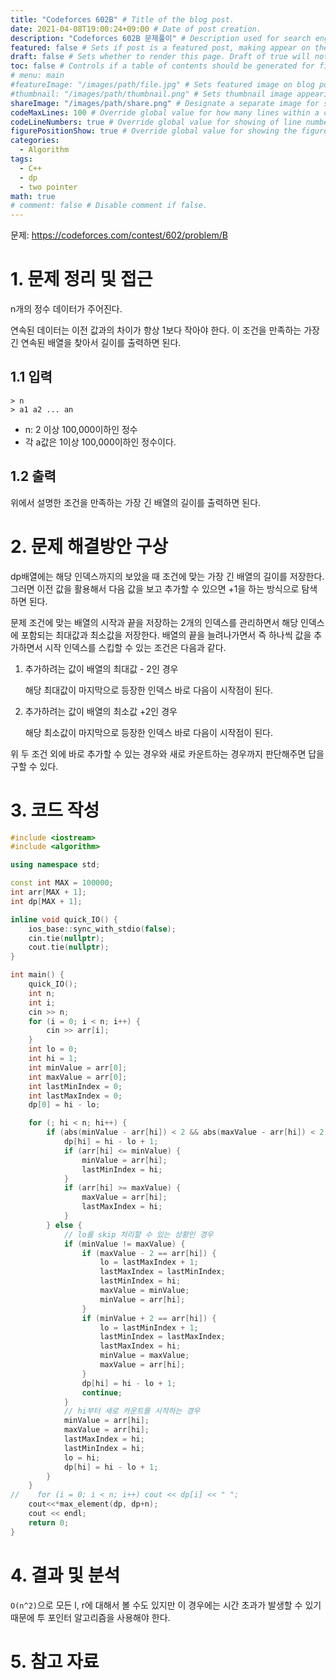 ```yaml
---
title: "Codeforces 602B" # Title of the blog post.
date: 2021-04-08T19:00:24+09:00 # Date of post creation.
description: "Codeforces 602B 문제풀이" # Description used for search engine.
featured: false # Sets if post is a featured post, making appear on the home page side bar.
draft: false # Sets whether to render this page. Draft of true will not be rendered.
toc: false # Controls if a table of contents should be generated for first-level links automatically.
# menu: main
#featureImage: "/images/path/file.jpg" # Sets featured image on blog post.
#thumbnail: "/images/path/thumbnail.png" # Sets thumbnail image appearing inside card on homepage.
shareImage: "/images/path/share.png" # Designate a separate image for social media sharing.
codeMaxLines: 100 # Override global value for how many lines within a code block before auto-collapsing.
codeLineNumbers: true # Override global value for showing of line numbers within code block.
figurePositionShow: true # Override global value for showing the figure label.
categories:
  - Algorithm
tags:
  - C++
  - dp
  - two pointer
math: true
# comment: false # Disable comment if false.
---
```


문제: https://codeforces.com/contest/602/problem/B

# 1. 문제 정리 및 접근

n개의 정수 데이터가 주어진다.

연속된 데이터는 이전 값과의 차이가 항상 1보다 작아야 한다. 이 조건을 만족하는 가장 긴 연속된 배열을 찾아서 길이를 출력하면 된다.

## 1.1 입력
```
> n
> a1 a2 ... an
```

- n: 2 이상 100,000이하인 정수
- 각 a값은 1이상 100,000이하인 정수이다.

## 1.2 출력

위에서 설명한 조건을 만족하는 가장 긴 배열의 길이를 출력하면 된다.

# 2. 문제 해결방안 구상

dp배열에는 해당 인덱스까지의 보았을 때 조건에 맞는 가장 긴 배열의 길이를 저장한다. 그러면 이전 값을 활용해서 다음 값을 보고 추가할 수 있으면 +1을 하는 방식으로 탐색하면 된다.

문제 조건에 맞는 배열의 시작과 끝을 저장하는 2개의 인덱스를 관리하면서 해당 인덱스에 포함되는 최대값과 최소값을 저장한다. 배열의 끝을 늘려나가면서 즉 하나씩 값을 추가하면서 시작 인덱스를 스킵할 수 있는 조건은 다음과 같다.

1. 추가하려는 값이 배열의 최대값 - 2인 경우

   해당 최대값이 마지막으로 등장한 인덱스 바로 다음이 시작점이 된다.

2. 추가하려는 값이 배열의 최소값 +2인 경우

    해당 최소값이 마지막으로 등장한 인덱스 바로 다음이 시작점이 된다.

위 두 조건 외에 바로 추가할 수 있는 경우와 새로 카운트하는 경우까지 판단해주면 답을 구할 수 있다.


# 3. 코드 작성

```c++
#include <iostream>
#include <algorithm>

using namespace std;

const int MAX = 100000;
int arr[MAX + 1];
int dp[MAX + 1];

inline void quick_IO() {
    ios_base::sync_with_stdio(false);
    cin.tie(nullptr);
    cout.tie(nullptr);
}

int main() {
    quick_IO();
    int n;
    int i;
    cin >> n;
    for (i = 0; i < n; i++) {
        cin >> arr[i];
    }
    int lo = 0;
    int hi = 1;
    int minValue = arr[0];
    int maxValue = arr[0];
    int lastMinIndex = 0;
    int lastMaxIndex = 0;
    dp[0] = hi - lo;

    for (; hi < n; hi++) {
        if (abs(minValue - arr[hi]) < 2 && abs(maxValue - arr[hi]) < 2) {
            dp[hi] = hi - lo + 1;
            if (arr[hi] <= minValue) {
                minValue = arr[hi];
                lastMinIndex = hi;
            }
            if (arr[hi] >= maxValue) {
                maxValue = arr[hi];
                lastMaxIndex = hi;
            }
        } else {
            // lo를 skip 처리할 수 있는 상황인 경우
            if (minValue != maxValue) {
                if (maxValue - 2 == arr[hi]) {
                    lo = lastMaxIndex + 1;
                    lastMaxIndex = lastMinIndex;
                    lastMinIndex = hi;
                    maxValue = minValue;
                    minValue = arr[hi];
                }
                if (minValue + 2 == arr[hi]) {
                    lo = lastMinIndex + 1;
                    lastMinIndex = lastMaxIndex;
                    lastMaxIndex = hi;
                    minValue = maxValue;
                    maxValue = arr[hi];
                }
                dp[hi] = hi - lo + 1;
                continue;
            }
            // hi부터 새로 카운트를 시작하는 경우
            minValue = arr[hi];
            maxValue = arr[hi];
            lastMaxIndex = hi;
            lastMinIndex = hi;
            lo = hi;
            dp[hi] = hi - lo + 1;
        }
    }
//    for (i = 0; i < n; i++) cout << dp[i] << " ";
    cout<<*max_element(dp, dp+n);
    cout << endl;
    return 0;
}
```

# 4. 결과 및 분석

`O(n^2)`으로 모든 l, r에 대해서 볼 수도 있지만 이 경우에는 시간 초과가 발생할 수 있기 때문에 투 포인터 알고리즘을 사용해야 한다. 


# 5. 참고 자료